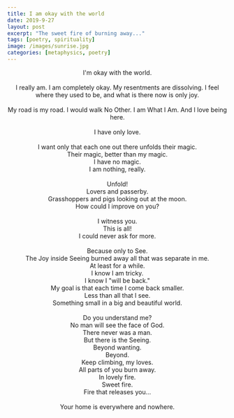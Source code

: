 ```yaml
---
title: I am okay with the world
date: 2019-9-27
layout: post
excerpt: "The sweet fire of burning away..."
tags: [poetry, spirituality]
image: /images/sunrise.jpg
categories: [metaphysics, poetry]
---
```



<center>
I'm okay with the world.<br/>
<br/>
I really am. I am completely okay. My resentments are dissolving. I feel where they used to be, and what is there now is only joy.<br/>
<br/>
My road is my road. I would walk No Other. I am What I Am. And I love being here.<br/>
<br/>
I have only love.<br/>
<br/>
I want only that each one out there unfolds their magic.<br/>
Their magic, better than my magic.<br/>
I have no magic.<br/>
I am nothing, really.<br/>
<br/>
Unfold!<br/>
Lovers and passerby.<br/>
Grasshoppers and pigs looking out at the moon.<br/>
How could I improve on you?<br/>
<br/>
I witness you.<br/>
This is all!<br/>
I could never ask for more.<br/>
<br/>
Because only to See.<br/>
The Joy inside Seeing burned away all that was separate in me.<br/>
At least for a while.<br/>
I know I am tricky.<br/>
I know I "will be back."<br/>
My goal is that each time I come back smaller.<br/>
Less than all that I see.<br/>
Something small in a big and beautiful world.<br/>
<br/>
Do you understand me?<br/>
No man will see the face of God.<br/>
There never was a man.<br/>
But there is the Seeing.<br/>
Beyond wanting.<br/>
Beyond.<br/>
Keep climbing, my loves.<br/>
All parts of you burn away.<br/>
In lovely fire.<br/>
Sweet fire.<br/>
Fire that releases you...<br/>
<br/>
Your home is everywhere and nowhere.<br/>
<br/>
</center>

